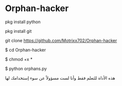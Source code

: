 # Orphan-hacker


pkg install python 


pkg install git 



git clone 
https://github.com/Motrixx702/Orphan-hacker


$ cd Orphan-hacker


$ chmod +x *


$ python orphans.py



هذه الأداة للتعلم فقط وأنا لست مسؤولاً عن سوء إستخدامك لها
